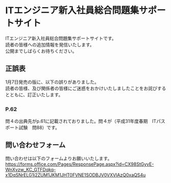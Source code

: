 # ITエンジニア新入社員総合問題集サポートサイト
ITエンジニア新入社員総合問題集サポートサイトです。  
読者の皆様への追加情報を発信いたします。  
公開までしばらくお待ちください。  

## 正誤表
1月7日発売の版に、以下の誤りがありました。  
読者の皆様、及び関係者の皆様にご迷惑をおかけいたしましたことをお詫びするとともに、訂正いたします。  

### P.62　
問４の出典先がp.61に記載されておりました。問４が（平成31年度春期　ITパスポート試験　問88）です。  


## 問い合わせフォーム
問い合わせは以下のフォームよりお願いいたします。  
https://forms.office.com/Pages/ResponsePage.aspx?id=CX98StGyvE-WnXvzw_KC_GTFDqkq-x1DqSNrELG1j2ZUM1JKM1JHT0FVNE1SODBJV0VXVlAzQ0xaQS4u
